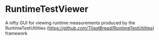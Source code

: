 # RuntimeTestViewer
A nifty GUI for viewing runtime measurements produced by the RuntimeTestUtilities (https://github.com/T0astBread/RuntimeTestUtilites) framework
